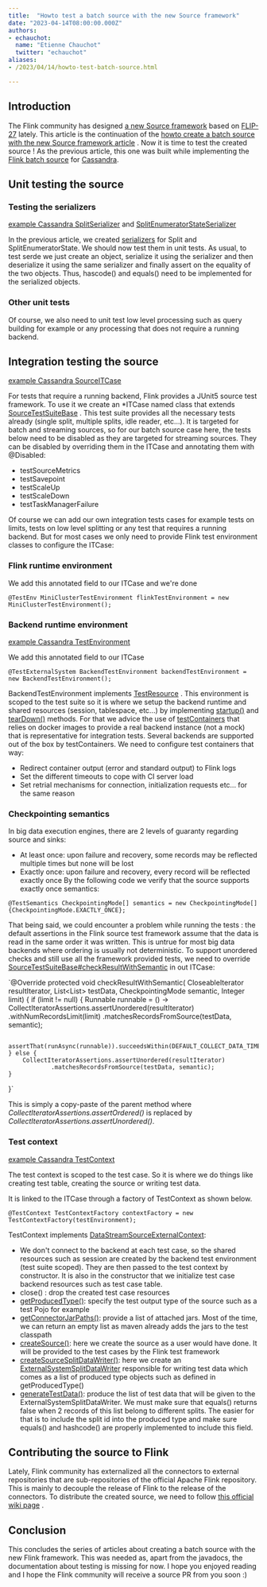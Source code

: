 ```yaml
---
title:  "Howto test a batch source with the new Source framework"
date: "2023-04-14T08:00:00.000Z"
authors:
- echauchot:
  name: "Etienne Chauchot"
  twitter: "echauchot"
aliases:
- /2023/04/14/howto-test-batch-source.html

---
```


## Introduction

The Flink community has
designed [a new Source framework](https://nightlies.apache.org/flink/flink-docs-release-1.16/docs/dev/datastream/sources/)
based
on [FLIP-27](https://cwiki.apache.org/confluence/display/FLINK/FLIP-27%3A+Refactor+Source+Interface)
lately. This article is the
continuation of
the [howto create a batch source with the new Source framework article](https://flink.apache.org/2023/04/14/howto-create-batch-source/)
. Now it is
time to test the created source ! As the previous article, this one was built while implementing the
[Flink batch source](https://github.com/apache/flink-connector-cassandra/commit/72e3bef1fb9ee6042955b5e9871a9f70a8837cca)
for [Cassandra](https://cassandra.apache.org/_/index.html).

## Unit testing the source

### Testing the serializers

[example Cassandra SplitSerializer](https://github.com/apache/flink-connector-cassandra/blob/d92dc8d891098a9ca6a7de6062b4630079beaaef/flink-connector-cassandra/src/main/java/org/apache/flink/connector/cassandra/source/split/CassandraSplitSerializer.java)
and [SplitEnumeratorStateSerializer](https://github.com/apache/flink-connector-cassandra/blob/d92dc8d891098a9ca6a7de6062b4630079beaaef/flink-connector-cassandra/src/main/java/org/apache/flink/connector/cassandra/source/enumerator/CassandraEnumeratorStateSerializer.java)

In the previous article, we
created [serializers](https://flink.apache.org/2023/04/14/howto-create-batch-source/#serializers)
for Split and SplitEnumeratorState. We should now test them in unit tests. As usual, to test serde
we just create an object, serialize it using the serializer and then deserialize it using the same
serializer and finally assert on the equality of the two objects. Thus, hascode() and equals() need
to be implemented for the serialized objects.

### Other unit tests

Of course, we also need to unit test low level processing such as query building for example or any
processing that does not require a running backend.

## Integration testing the source

[example Cassandra SourceITCase
](https://github.com/apache/flink-connector-cassandra/blob/d92dc8d891098a9ca6a7de6062b4630079beaaef/flink-connector-cassandra/src/test/java/org/apache/flink/connector/cassandra/source/CassandraSourceITCase.java)

For tests that require a running backend, Flink provides a JUnit5 source test framework. To use it
we create an *ITCase named class that
extends [SourceTestSuiteBase](https://nightlies.apache.org/flink/flink-docs-master/api/java/org/apache/flink/connector/testframe/testsuites/SourceTestSuiteBase.html)
. This test suite provides all
the necessary tests already (single split, multiple splits, idle reader, etc...). It is targeted for
batch and streaming sources, so for our batch source case here, the tests below need to be disabled
as they are targeted for streaming sources. They can be disabled by overriding them in the ITCase
and annotating them with @Disabled:

* testSourceMetrics
* testSavepoint
* testScaleUp
* testScaleDown
* testTaskManagerFailure

Of course we can add our own integration tests cases for example tests on limits, tests on low level
splitting or any test that requires a running backend. But for most cases we only need to provide
Flink test environment classes to configure the ITCase:

### Flink runtime environment

We add this annotated field to our ITCase and we're done

`@TestEnv
MiniClusterTestEnvironment flinkTestEnvironment = new MiniClusterTestEnvironment();
`

### Backend runtime environment

[example Cassandra TestEnvironment](https://github.com/apache/flink-connector-cassandra/blob/d92dc8d891098a9ca6a7de6062b4630079beaaef/flink-connector-cassandra/src/test/java/org/apache/flink/connector/cassandra/source/CassandraTestEnvironment.java)

We add this annotated field to our ITCase

`@TestExternalSystem
BackendTestEnvironment backendTestEnvironment = new BackendTestEnvironment();
`

BackendTestEnvironment
implements [TestResource](https://nightlies.apache.org/flink/flink-docs-master/api/java/org/apache/flink/connector/testframe/TestResource.html)
. This environment is scoped to the test suite so it is where we setup the backend runtime and
shared resources (session, tablespace, etc...) by
implementing [startup()](https://nightlies.apache.org/flink/flink-docs-master/api/java/org/apache/flink/connector/testframe/TestResource.html#startUp--)
and [tearDown()](https://nightlies.apache.org/flink/flink-docs-master/api/java/org/apache/flink/connector/testframe/TestResource.html#tearDown--)
methods. For
that we advice the use of [testContainers](https://www.testcontainers.org/) that relies on docker
images to provide a real backend
instance (not a mock) that is representative for integration tests. Several backends are supported
out of the box by testContainers. We need to configure test containers that way:

* Redirect container output (error and standard output) to Flink logs
* Set the different timeouts to cope with CI server load
* Set retrial mechanisms for connection, initialization requests etc... for the same reason

### Checkpointing semantics

In big data execution engines, there are 2 levels of guaranty regarding source and sinks:

* At least once: upon failure and recovery, some records may be reflected multiple times but none
  will
  be lost
* Exactly once: upon failure and recovery, every record will be reflected exactly once
  By the following code we verify that the source supports exactly once semantics:

`@TestSemantics
CheckpointingMode[] semantics = new CheckpointingMode[] {CheckpointingMode.EXACTLY_ONCE};
`

That being said, we could encounter a problem while running the tests : the default assertions in
the Flink source test framework assume that the data is read in the same order it was written. This
is untrue for most big data backends where ordering is usually not deterministic. To support
unordered checks and still use all the framework provided tests, we need to override
[SourceTestSuiteBase#checkResultWithSemantic](https://nightlies.apache.org/flink/flink-docs-master/api/java/org/apache/flink/connector/testframe/testsuites/SourceTestSuiteBase.html#checkResultWithSemantic-org.apache.flink.util.CloseableIterator-java.util.List-org.apache.flink.streaming.api.CheckpointingMode-java.lang.Integer-)
in out ITCase:

`@Override
protected void checkResultWithSemantic(
CloseableIterator<Pojo> resultIterator,
List<List<Pojo>> testData,
CheckpointingMode semantic,
Integer limit) {
if (limit != null) {
Runnable runnable =
() ->
CollectIteratorAssertions.assertUnordered(resultIterator)
.withNumRecordsLimit(limit)
.matchesRecordsFromSource(testData, semantic);

        assertThat(runAsync(runnable)).succeedsWithin(DEFAULT_COLLECT_DATA_TIMEOUT);
    } else {
        CollectIteratorAssertions.assertUnordered(resultIterator)
                .matchesRecordsFromSource(testData, semantic);
    }

}`

This is simply a copy-paste of the parent method where _CollectIteratorAssertions.assertOrdered()_
is
replaced by _CollectIteratorAssertions.assertUnordered()_.

### Test context

[example Cassandra TestContext](https://github.com/apache/flink-connector-cassandra/blob/d92dc8d891098a9ca6a7de6062b4630079beaaef/flink-connector-cassandra/src/test/java/org/apache/flink/connector/cassandra/source/CassandraTestContext.java)

The test context is scoped to the test case. So it is where we do things like creating test table,
creating the source or writing test data.

It is linked to the ITCase through a factory of TestContext as shown below.

`@TestContext
TestContextFactory contextFactory = new TestContextFactory(testEnvironment);
`

TestContext
implements [DataStreamSourceExternalContext](https://nightlies.apache.org/flink/flink-docs-master/api/java/org/apache/flink/connector/testframe/external/source/DataStreamSourceExternalContext.html):

* We don't connect to the backend at each test case, so the shared resources such as session are
  created by the backend test environment (test suite scoped). They are then passed to the test
  context by constructor. It is also in the constructor that we initialize test case backend
  resources such as test case table.
* close() : drop the created test case resources
* [getProducedType()](https://nightlies.apache.org/flink/flink-docs-master/api/java/org/apache/flink/api/java/typeutils/ResultTypeQueryable.html#getProducedType--):
  specify the test output type of the source such as a test Pojo for example
* [getConnectorJarPaths()](https://nightlies.apache.org/flink/flink-docs-master/api/java/org/apache/flink/connector/testframe/external/ExternalContext.html#getConnectorJarPaths--):
  provide a list of attached jars. Most of the time, we can return an empty
  list as maven already adds the jars to the test classpath
* [createSource()](https://nightlies.apache.org/flink/flink-docs-master/api/java/org/apache/flink/connector/testframe/external/source/DataStreamSourceExternalContext.html#createSource-org.apache.flink.connector.testframe.external.source.TestingSourceSettings-):
  here we create the source as a user would have done. It will be provided to the
  test cases by the Flink test framework
* [createSourceSplitDataWriter()](https://nightlies.apache.org/flink/flink-docs-master/api/java/org/apache/flink/connector/testframe/external/source/DataStreamSourceExternalContext.html#createSourceSplitDataWriter-org.apache.flink.connector.testframe.external.source.TestingSourceSettings-):
  here we create
  an [ExternalSystemSplitDataWriter](https://nightlies.apache.org/flink/flink-docs-master/api/java/org/apache/flink/connector/testframe/external/ExternalSystemSplitDataWriter.html)
  responsible for
  writing test data which comes as a list of produced type objects such as defined in
  getProducedType()
* [generateTestData()](https://nightlies.apache.org/flink/flink-docs-master/api/java/org/apache/flink/connector/testframe/external/source/DataStreamSourceExternalContext.html#generateTestData-org.apache.flink.connector.testframe.external.source.TestingSourceSettings-int-long-):
  produce the list of test data that will be given to the
  ExternalSystemSplitDataWriter. We must make sure that equals() returns false when 2 records of
  this list belong to different splits. The easier for that is to include the split id into the
  produced type and make sure equals() and hashcode() are properly implemented to include this
  field.

## Contributing the source to Flink

Lately, Flink community has externalized all the connectors to external repositories that are
sub-repositories of the official Apache Flink repository. This is mainly to decouple the release of
Flink to the release of the connectors. To distribute the created source, we need to
follow [this official wiki page](https://cwiki.apache.org/confluence/display/FLINK/Externalized+Connector+development)
.

## Conclusion

This concludes the series of articles about creating a batch source with the new Flink framework.
This was needed as, apart from the javadocs, the documentation about testing is missing for now. I
hope you enjoyed reading and I hope the Flink community will receive a source PR from you soon :) 